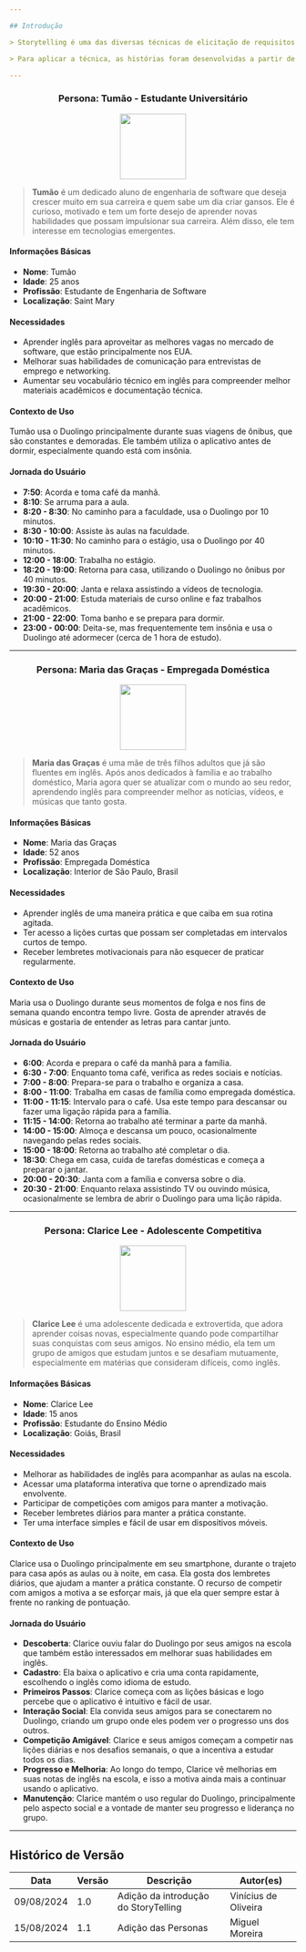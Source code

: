 ```yaml
---

## Introdução

> Storytelling é uma das diversas técnicas de elicitação de requisitos. Nessa abordagem, é contada uma pequena história que ilustra como o usuário utiliza a aplicação em sua rotina diária. Por meio dessa narrativa, é possível identificar diversos requisitos para cada contexto em que o usuário interage com o aplicativo, como necessidades específicas, desafios enfrentados e as expectativas de uso.

> Para aplicar a técnica, as histórias foram desenvolvidas a partir de jornadas do usuário, utilizando personas para caracterizar o perfil das pessoas que atuarão na história. As personas ajudam a contextualizar os cenários, permitindo uma compreensão mais profunda dos diferentes tipos de usuários e suas interações com o sistema. Essa técnica é particularmente eficaz para explorar requisitos subjetivos e descobrir novas funcionalidades que podem melhorar a experiência do usuário, garantindo que o desenvolvimento do software esteja alinhado com as necessidades reais dos usuários.

---
```


<center>

### Persona: Tumão - Estudante Universitário

</center>

<center>
    <img src="../../assets/images/tumao.jpeg" style="width:12vw"/> 
</center>

> **Tumão** é um dedicado aluno de engenharia de software que deseja crescer muito em sua carreira e quem sabe um dia criar gansos. Ele é curioso, motivado e tem um forte desejo de aprender novas habilidades que possam impulsionar sua carreira. Além disso, ele tem interesse em tecnologias emergentes.

#### Informações Básicas
- **Nome**: Tumão
- **Idade**: 25 anos
- **Profissão**: Estudante de Engenharia de Software
- **Localização**: Saint Mary

#### Necessidades
- Aprender inglês para aproveitar as melhores vagas no mercado de software, que estão principalmente nos EUA.
- Melhorar suas habilidades de comunicação para entrevistas de emprego e networking.
- Aumentar seu vocabulário técnico em inglês para compreender melhor materiais acadêmicos e documentação técnica.

#### Contexto de Uso
Tumão usa o Duolingo principalmente durante suas viagens de ônibus, que são constantes e demoradas. Ele também utiliza o aplicativo antes de dormir, especialmente quando está com insônia.

#### Jornada do Usuário
- **7:50**: Acorda e toma café da manhã.
- **8:10**: Se arruma para a aula.
- **8:20 - 8:30**: No caminho para a faculdade, usa o Duolingo por 10 minutos.
- **8:30 - 10:00**: Assiste às aulas na faculdade.
- **10:10 - 11:30**: No caminho para o estágio, usa o Duolingo por 40 minutos.
- **12:00 - 18:00**: Trabalha no estágio.
- **18:20 - 19:00**: Retorna para casa, utilizando o Duolingo no ônibus por 40 minutos.
- **19:30 - 20:00**: Janta e relaxa assistindo a vídeos de tecnologia.
- **20:00 - 21:00**: Estuda materiais de curso online e faz trabalhos acadêmicos.
- **21:00 - 22:00**: Toma banho e se prepara para dormir.
- **23:00 - 00:00**: Deita-se, mas frequentemente tem insônia e usa o Duolingo até adormecer (cerca de 1 hora de estudo).

---

<center>

### Persona: Maria das Graças - Empregada Doméstica

</center>

<center>
    <img src="../../assets/images/maria.jpg" style="width:12vw"/> 
</center>

> **Maria das Graças** é uma mãe de três filhos adultos que já são fluentes em inglês. Após anos dedicados à família e ao trabalho doméstico, Maria agora quer se atualizar com o mundo ao seu redor, aprendendo inglês para compreender melhor as notícias, vídeos, e músicas que tanto gosta.

#### Informações Básicas
- **Nome**: Maria das Graças
- **Idade**: 52 anos
- **Profissão**: Empregada Doméstica
- **Localização**: Interior de São Paulo, Brasil

#### Necessidades
- Aprender inglês de uma maneira prática e que caiba em sua rotina agitada.
- Ter acesso a lições curtas que possam ser completadas em intervalos curtos de tempo.
- Receber lembretes motivacionais para não esquecer de praticar regularmente.

#### Contexto de Uso
Maria usa o Duolingo durante seus momentos de folga e nos fins de semana quando encontra tempo livre. Gosta de aprender através de músicas e gostaria de entender as letras para cantar junto.

#### Jornada do Usuário
- **6:00**: Acorda e prepara o café da manhã para a família.
- **6:30 - 7:00**: Enquanto toma café, verifica as redes sociais e notícias.
- **7:00 - 8:00**: Prepara-se para o trabalho e organiza a casa.
- **8:00 - 11:00**: Trabalha em casas de família como empregada doméstica.
- **11:00 - 11:15**: Intervalo para o café. Usa este tempo para descansar ou fazer uma ligação rápida para a família.
- **11:15 - 14:00**: Retorna ao trabalho até terminar a parte da manhã.
- **14:00 - 15:00**: Almoça e descansa um pouco, ocasionalmente navegando pelas redes sociais.
- **15:00 - 18:00**: Retorna ao trabalho até completar o dia.
- **18:30**: Chega em casa, cuida de tarefas domésticas e começa a preparar o jantar.
- **20:00 - 20:30**: Janta com a família e conversa sobre o dia.
- **20:30 - 21:00**: Enquanto relaxa assistindo TV ou ouvindo música, ocasionalmente se lembra de abrir o Duolingo para uma lição rápida.

---

<center>

### Persona: Clarice Lee - Adolescente Competitiva

</center>

<center>
    <img src="../../assets/images/clarice.jpeg" style="width:12vw"/> 
</center>

> **Clarice Lee** é uma adolescente dedicada e extrovertida, que adora aprender coisas novas, especialmente quando pode compartilhar suas conquistas com seus amigos. No ensino médio, ela tem um grupo de amigos que estudam juntos e se desafiam mutuamente, especialmente em matérias que consideram difíceis, como inglês.

#### Informações Básicas
- **Nome**: Clarice Lee
- **Idade**: 15 anos
- **Profissão**: Estudante do Ensino Médio
- **Localização**: Goiás, Brasil

#### Necessidades
- Melhorar as habilidades de inglês para acompanhar as aulas na escola.
- Acessar uma plataforma interativa que torne o aprendizado mais envolvente.
- Participar de competições com amigos para manter a motivação.
- Receber lembretes diários para manter a prática constante.
- Ter uma interface simples e fácil de usar em dispositivos móveis.

#### Contexto de Uso
Clarice usa o Duolingo principalmente em seu smartphone, durante o trajeto para casa após as aulas ou à noite, em casa. Ela gosta dos lembretes diários, que ajudam a manter a prática constante. O recurso de competir com amigos a motiva a se esforçar mais, já que ela quer sempre estar à frente no ranking de pontuação.

#### Jornada do Usuário
- **Descoberta**: Clarice ouviu falar do Duolingo por seus amigos na escola que também estão interessados em melhorar suas habilidades em inglês.
- **Cadastro**: Ela baixa o aplicativo e cria uma conta rapidamente, escolhendo o inglês como idioma de estudo.
- **Primeiros Passos**: Clarice começa com as lições básicas e logo percebe que o aplicativo é intuitivo e fácil de usar.
- **Interação Social**: Ela convida seus amigos para se conectarem no Duolingo, criando um grupo onde eles podem ver o progresso uns dos outros.
- **Competição Amigável**: Clarice e seus amigos começam a competir nas lições diárias e nos desafios semanais, o que a incentiva a estudar todos os dias.
- **Progresso e Melhoria**: Ao longo do tempo, Clarice vê melhorias em suas notas de inglês na escola, e isso a motiva ainda mais a continuar usando o aplicativo.
- **Manutenção**: Clarice mantém o uso regular do Duolingo, principalmente pelo aspecto social e a vontade de manter seu progresso e liderança no grupo.

---

## Histórico de Versão

| Data       | Versão | Descrição                             | Autor(es)            |
|------------|--------|---------------------------------------|----------------------|
| 09/08/2024 | 1.0    | Adição da introdução do StoryTelling  | Vinícius de Oliveira |
| 15/08/2024 | 1.1    | Adição das Personas  | Miguel Moreira |
